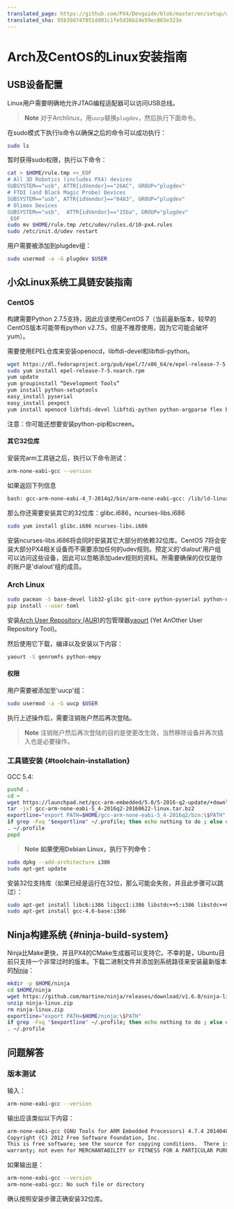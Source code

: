```yaml
---
translated_page: https://github.com/PX4/Devguide/blob/master/en/setup/dev_env_linux_boutique.md
translated_sha: 95b39d747851dd01c1fe5d36b24e59ec865e323e
---
```


# Arch及CentOS的Linux安装指南

## USB设备配置

Linux用户需要明确地允许JTAG编程适配器可以访问USB总线。

> **Note** 对于Archlinux，用`uucp`替换`plugdev`，然后执行下面命令。


在sudo模式下执行ls命令以确保之后的命令可以成功执行：

```sh
sudo ls
```

暂时获得sudo权限，执行以下命令：

```sh
cat > $HOME/rule.tmp <<_EOF
# All 3D Robotics (includes PX4) devices
SUBSYSTEM=="usb", ATTR{idVendor}=="26AC", GROUP="plugdev"
# FTDI (and Black Magic Probe) Devices
SUBSYSTEM=="usb", ATTR{idVendor}=="0483", GROUP="plugdev"
# Olimex Devices
SUBSYSTEM=="usb",  ATTR{idVendor}=="15ba", GROUP="plugdev"
_EOF
sudo mv $HOME/rule.tmp /etc/udev/rules.d/10-px4.rules
sudo /etc/init.d/udev restart
```

用户需要被添加到plugdev组：

<div class="host-code"></div>

```sh
sudo usermod -a -G plugdev $USER
```

## 小众Linux系统工具链安装指南

### CentOS

构建需要Python 2.7.5支持，因此应该使用CentOS 7（当前最新版本，较早的CentOS版本可能带有python v2.7.5，但是不推荐使用，因为它可能会破坏yum）。

需要使用EPEL仓库来安装openocd，libftdi-devel和libftdi-python。


```sh
wget https://dl.fedoraproject.org/pub/epel/7/x86_64/e/epel-release-7-5.noarch.rpm
sudo yum install epel-release-7-5.noarch.rpm
yum update
yum groupinstall “Development Tools”
yum install python-setuptools
easy_install pyserial
easy_install pexpect
yum install openocd libftdi-devel libftdi-python python-argparse flex bison-devel ncurses-devel ncurses-libs autoconf texinfo libtool zlib-devel cmake
```

注意：你可能还想要安装python-pip和screen。

#### 其它32位库

安装完arm工具链之后，执行以下命令测试：

<div class="host-code"></div>

```sh
arm-none-eabi-gcc --version
```

如果返回下列信息

```sh
bash: gcc-arm-none-eabi-4_7-2014q2/bin/arm-none-eabi-gcc: /lib/ld-linux.so.2: bad ELF interpreter: No such file or directory
```

那么你还需要安装其它的32位库：glibc.i686，ncurses-libs.i686


```sh
sudo yum install glibc.i686 ncurses-libs.i686 
```

<aside class="note">
安装ncurses-libs.i686将会同时安装其它大部分的依赖32位库。CentOS 7将会安装大部分PX4相关设备而不需要添加任何的udev规则。预定义的'dialout'用户组可以访问这些设备，因此可以忽略添加udev规则的资料。所需要确保的仅仅是你的账户是'dialout'组的成员。
</aside>

### Arch Linux

```sh
sudo pacman -S base-devel lib32-glibc git-core python-pyserial python-numpy python-pip zip vim
pip install --user toml
```

安装[Arch User Repository (AUR)](https://wiki.archlinux.org/index.php/Arch_User_Repository)的包管理器[yaourt](https://archlinux.fr/yaourt-en) (Yet AnOther User Repository Tool)。



然后使用它下载，编译以及安装以下内容：

```sh
yaourt -S genromfs python-empy
```

#### 权限

用户需要被添加至'uucp'组：


```sh
sudo usermod -a -G uucp $USER
```

执行上述操作后，需要注销账户然后再次登陆。


> **Note** 注销账户然后再次登陆的目的是使更改生效，当然移除设备并再次插入也是必要操作。

### 工具链安装 {#toolchain-installation}

GCC 5.4:

```sh
pushd .
cd ~
wget https://launchpad.net/gcc-arm-embedded/5.0/5-2016-q2-update/+download/gcc-arm-none-eabi-5_4-2016q2-20160622-linux.tar.bz2
tar -jxf gcc-arm-none-eabi-5_4-2016q2-20160622-linux.tar.bz2
exportline="export PATH=$HOME/gcc-arm-none-eabi-5_4-2016q2/bin:\$PATH"
if grep -Fxq "$exportline" ~/.profile; then echo nothing to do ; else echo $exportline >> ~/.profile; fi
. ~/.profile
popd
```


> **Note** **如果使用Debian Linux，执行下列命令：**

```sh
sudo dpkg --add-architecture i386
sudo apt-get update
```

安装32位支持库（如果已经是运行在32位，那么可能会失败，并且此步骤可以跳过）：


```sh
sudo apt-get install libc6:i386 libgcc1:i386 libstdc++5:i386 libstdc++6:i386
sudo apt-get install gcc-4.6-base:i386 
```

## Ninja构建系统 {#ninja-build-system}

Ninja比Make更快，并且PX4的CMake生成器可以支持它。不幸的是，Ubuntu目前只支持一个非常过时的版本。下载二进制文件并添加到系统路径来安装最新版本的[Ninja](https://github.com/martine/ninja)：

```sh
mkdir -p $HOME/ninja
cd $HOME/ninja
wget https://github.com/martine/ninja/releases/download/v1.6.0/ninja-linux.zip
unzip ninja-linux.zip
rm ninja-linux.zip
exportline="export PATH=$HOME/ninja:\$PATH"
if grep -Fxq "$exportline" ~/.profile; then echo nothing to do ; else echo $exportline >> ~/.profile; fi
. ~/.profile
```

## 问题解答

### 版本测试

输入：

```sh
arm-none-eabi-gcc --version
```

输出应该类似以下内容： 

```sh
arm-none-eabi-gcc (GNU Tools for ARM Embedded Processors) 4.7.4 20140401 (release) [ARM/embedded-4_7-branch revision 209195]
Copyright (C) 2012 Free Software Foundation, Inc.
This is free software; see the source for copying conditions.  There is NO
warranty; not even for MERCHANTABILITY or FITNESS FOR A PARTICULAR PURPOSE.
```

如果输出是：

```sh
arm-none-eabi-gcc --version
arm-none-eabi-gcc: No such file or directory
```

确认按照安装步骤正确安装32位库。
